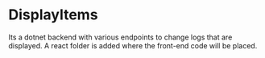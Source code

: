 # DisplayItems
Its a dotnet backend with various endpoints to change logs that are displayed.
A react folder is added where the front-end code will be placed.
